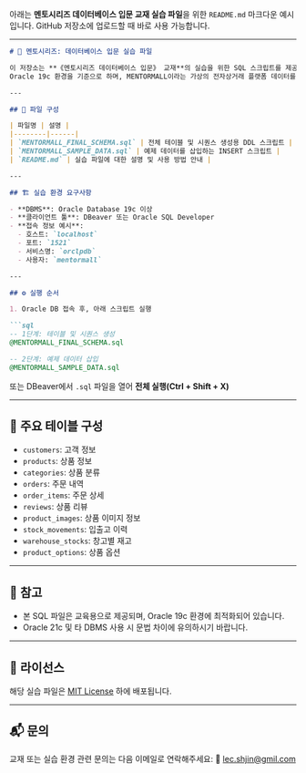 아래는 **멘토시리즈 데이터베이스 입문 교재 실습 파일**을 위한 `README.md` 마크다운 예시입니다. GitHub 저장소에 업로드할 때 바로 사용 가능합니다.

---

````markdown
# 📘 멘토시리즈: 데이터베이스 입문 실습 파일

이 저장소는 **《멘토시리즈 데이터베이스 입문》 교재**의 실습을 위한 SQL 스크립트를 제공합니다.  
Oracle 19c 환경을 기준으로 하며, MENTORMALL이라는 가상의 전자상거래 플랫폼 데이터를 활용합니다.

---

## 📂 파일 구성

| 파일명 | 설명 |
|--------|------|
| `MENTORMALL_FINAL_SCHEMA.sql` | 전체 테이블 및 시퀀스 생성용 DDL 스크립트 |
| `MENTORMALL_SAMPLE_DATA.sql` | 예제 데이터를 삽입하는 INSERT 스크립트 |
| `README.md` | 실습 파일에 대한 설명 및 사용 방법 안내 |

---

## 🏗️ 실습 환경 요구사항

- **DBMS**: Oracle Database 19c 이상  
- **클라이언트 툴**: DBeaver 또는 Oracle SQL Developer  
- **접속 정보 예시**:
  - 호스트: `localhost`
  - 포트: `1521`
  - 서비스명: `orclpdb`
  - 사용자: `mentormall`

---

## ⚙️ 실행 순서

1. Oracle DB 접속 후, 아래 스크립트 실행

```sql
-- 1단계: 테이블 및 시퀀스 생성
@MENTORMALL_FINAL_SCHEMA.sql

-- 2단계: 예제 데이터 삽입
@MENTORMALL_SAMPLE_DATA.sql
````

또는 DBeaver에서 `.sql` 파일을 열어 **전체 실행(Ctrl + Shift + X)**

---

## 🧱 주요 테이블 구성

* `customers`: 고객 정보
* `products`: 상품 정보
* `categories`: 상품 분류
* `orders`: 주문 내역
* `order_items`: 주문 상세
* `reviews`: 상품 리뷰
* `product_images`: 상품 이미지 정보
* `stock_movements`: 입출고 이력
* `warehouse_stocks`: 창고별 재고
* `product_options`: 상품 옵션

---

## 📌 참고

* 본 SQL 파일은 교육용으로 제공되며, Oracle 19c 환경에 최적화되어 있습니다.
* Oracle 21c 및 타 DBMS 사용 시 문법 차이에 유의하시기 바랍니다.

---

## 📝 라이선스

해당 실습 파일은 [MIT License](LICENSE) 하에 배포됩니다.

---

## 📬 문의

교재 또는 실습 환경 관련 문의는 다음 이메일로 연락해주세요:
📧 lec.shjin@gmil.com


